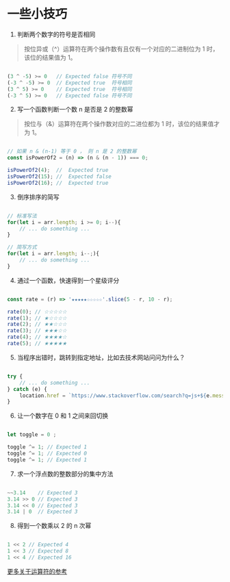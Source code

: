 # 一些小技巧

1. 判断两个数字的符号是否相同
> 按位异或（^）运算符在两个操作数有且仅有一个对应的二进制位为 1 时，该位的结果值为 1。

```js

(3 ^ -5) >= 0   // Expected false 符号不同
(-3 ^ -5) >= 0  // Expected true  符号相同
(3 ^ 5) >= 0    // Expected true  符号相同
(-3 ^ 5) >= 0   // Expected false 符号不同

```

2. 写一个函数判断一个数 n 是否是 2 的整数幂
> 按位与（&）运算符在两个操作数对应的二进位都为 1 时，该位的结果值才为 1。

```js

// 如果 n & (n-1) 等于 0 ， 则 n 是 2 的整数幂
const isPowerOf2 = (n) => (n & (n - 1)) === 0;

isPowerOf2(4);  //  Expected true
isPowerOf2(15); //  Expected false
isPowerOf2(16); //  Expected true

```

3. 倒序排序的简写

```js

// 标准写法
for(let i = arr.length; i >= 0; i--){
    // ... do something ...
}

// 简写方式
for(let i = arr.length; i--;){
    // ... do something ...
}

```

4. 通过一个函数，快速得到一个星级评分

```js

const rate = (r) => '★★★★★☆☆☆☆☆'.slice(5 - r, 10 - r);

rate(0); // ☆☆☆☆☆
rate(1); // ★☆☆☆☆
rate(2); // ★★☆☆☆
rate(3); // ★★★☆☆
rate(4); // ★★★★☆
rate(5); // ★★★★★

```

5. 当程序出错时，跳转到指定地址，比如去技术网站问问为什么？

```js

try {
    // ... do something ...
} catch (e) {
    location.href = `https://www.stackoverflow.com/search?q=js+${e.message}`;
}

```

6. 让一个数字在 0 和 1 之间来回切换

```js

let toggle = 0 ;

toggle ^= 1; // Expected 1
toggle ^= 1; // Expected 0
toggle ^= 1; // Expected 1

```

7. 求一个浮点数的整数部分的集中方法

```js

~~3.14    // Expected 3
3.14 >> 0 // Expected 3
3.14 << 0 // Expected 3
3.14 | 0  // Expected 3

```

8. 得到一个数乘以 2 的 n 次幂

```js

1 << 2 // Expected 4
1 << 3 // Expected 8
1 << 4 // Expected 16

```

[更多关于运算符的参考](https://developer.mozilla.org/zh-CN/docs/Web/JavaScript/Reference/Operators/Bitwise_AND)